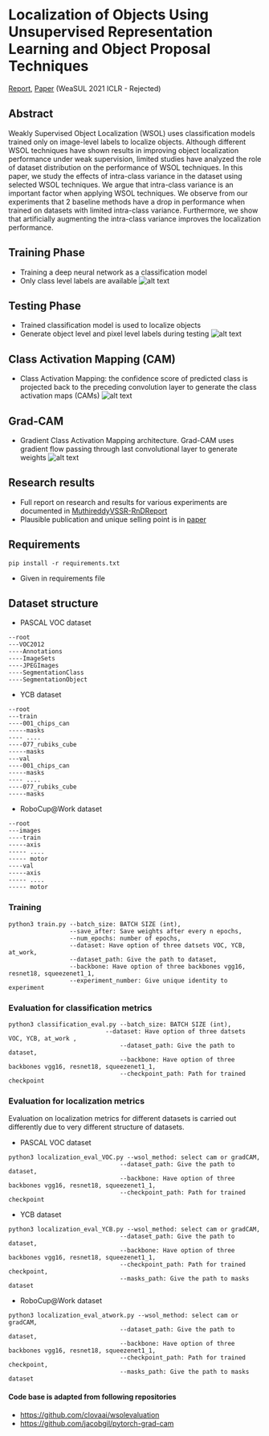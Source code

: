 # Localization of Objects Using Unsupervised Representation Learning and Object Proposal Techniques 
[Report](Report%20and%20paper/MuthireddyVSSR-RnDReport.pdf), [Paper](Report%20and%20paper/WeaSuL_2021_ICLR_rejected.pdf) (WeaSUL 2021 ICLR - Rejected)

## Abstract
Weakly Supervised Object Localization (WSOL) uses classification models
trained only on image-level labels to localize objects. Although different WSOL
techniques have shown results in improving object localization performance under weak supervision, limited studies have analyzed the role of dataset distribution
on the performance of WSOL techniques. In this paper, we study the effects of
intra-class variance in the dataset using selected WSOL techniques. We argue that
intra-class variance is an important factor when applying WSOL techniques. We
observe from our experiments that 2 baseline methods have a drop in performance
when trained on datasets with limited intra-class variance. Furthermore, we show
that artificially augmenting the intra-class variance improves the localization performance.

## Training Phase
* Training a deep neural network as a classification model
* Only class level labels are available
![alt text](images/01_Introduction_Image.png)

## Testing Phase
* Trained classification model is used to localize objects
* Generate object level and pixel level labels during testing
![alt text](images/02_Introduction_Image_testing.png)

## Class Activation Mapping (CAM)
* Class Activation Mapping: the confidence score of predicted class is projected back to the preceding
convolution layer to generate the class activation maps (CAMs)
![alt text](images/cam_pipeline.png)
## Grad-CAM
* Gradient Class Activation Mapping architecture. Grad-CAM uses gradient flow passing through last
convolutional layer to generate weights
![alt text](images/grad_cam_pipeline.png)

## Research results
* Full report on research and results for various experiments are documented in [MuthireddyVSSR-RnDReport](Report%20and%20paper/MuthireddyVSSR-RnDReport.pdf)
* Plausible publication and unique selling point is in [paper](Report%20and%20paper/WeaSuL_2021_ICLR_rejected.pdf)
## Requirements
```
pip install -r requirements.txt
```
* Given in requirements file

## Dataset structure
* PASCAL VOC dataset
```
--root
---VOC2012
----Annotations
----ImageSets
----JPEGImages
----SegmentationClass
----SegmentationObject
```
* YCB dataset
```
--root
---train
----001_chips_can
-----masks
---- ....
----077_rubiks_cube
-----masks
---val
----001_chips_can
-----masks
---- ....
----077_rubiks_cube
-----masks
```
* RoboCup@Work dataset
```
--root
---images
----train
-----axis
----- ....
----- motor
----val
-----axis
----- ....
----- motor
```
### Training
```
python3 train.py --batch_size: BATCH SIZE (int),
                 --save_after: Save weights after every n epochs,
                 --num_epochs: number of epochs,
                 --dataset: Have option of three datsets VOC, YCB, at_work,
                 --dataset_path: Give the path to dataset,
                 --backbone: Have option of three backbones vgg16, resnet18, squeezenet1_1,
                 --experiment_number: Give unique identity to experiment
```

### Evaluation for classification metrics
```
python3 classification_eval.py --batch_size: BATCH SIZE (int),
                 	       --dataset: Have option of three datsets VOC, YCB, at_work ,
                               --dataset_path: Give the path to dataset,
                               --backbone: Have option of three backbones vgg16, resnet18, squeezenet1_1,
                               --checkpoint_path: Path for trained checkpoint
```

### Evaluation for localization metrics
Evaluation on localization metrics for different datasets is carried out differently due to very different structure of datasets.
* PASCAL VOC dataset
```
python3 localization_eval_VOC.py --wsol_method: select cam or gradCAM,
                               --dataset_path: Give the path to dataset,
                               --backbone: Have option of three backbones vgg16, resnet18, squeezenet1_1,
                               --checkpoint_path: Path for trained checkpoint
```
* YCB dataset
```
python3 localization_eval_YCB.py --wsol_method: select cam or gradCAM,
                               --dataset_path: Give the path to dataset,
                               --backbone: Have option of three backbones vgg16, resnet18, squeezenet1_1,
                               --checkpoint_path: Path for trained checkpoint,
                               --masks_path: Give the path to masks dataset
```
* RoboCup@Work dataset
```
python3 localization_eval_atwork.py --wsol_method: select cam or gradCAM,
                               --dataset_path: Give the path to dataset,
                               --backbone: Have option of three backbones vgg16, resnet18, squeezenet1_1,
                               --checkpoint_path: Path for trained checkpoint,
                               --masks_path: Give the path to masks dataset
```

#### Code base is adapted from following repositories
* https://github.com/clovaai/wsolevaluation
* https://github.com/jacobgil/pytorch-grad-cam




